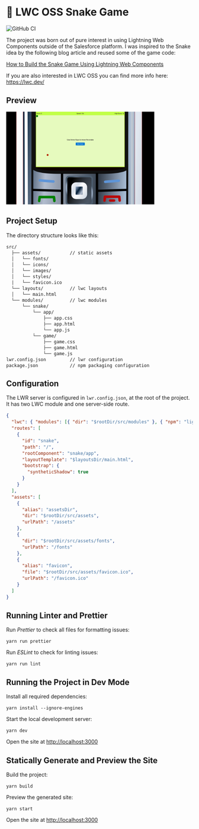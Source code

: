 # 🐍 LWC OSS Snake Game

![GitHub CI](https://github.com/svierk/lwc-oss-snake-game/actions/workflows/ci.yaml/badge.svg)

The project was born out of pure interest in using Lightning Web Components outside of the Salesforce platform.
I was inspired to the Snake idea by the following blog article and reused some of the game code:

[How to Build the Snake Game Using Lightning Web Components](https://developer.salesforce.com/blogs/2020/09/how-to-build-the-snake-game-using-lightning-web-components)

If you are also interested in LWC OSS you can find more info here: https://lwc.dev/

## Preview

<img src="./preview.png" alt="preview" width="400">

## Project Setup

The directory structure looks like this:

```
src/
  ├── assets/           // static assets
  │   └── fonts/
  │   └── icons/
  │   └── images/
  │   └── styles/
  |   └── favicon.ico
  └── layouts/          // lwc layouts
  │   └── main.html
  └── modules/          // lwc modules
      └── snake/
          └── app/
              ├── app.css
              ├── app.html
              └── app.js
          └── game/
              ├── game.css
              ├── game.html
              └── game.js
lwr.config.json         // lwr configuration
package.json            // npm packaging configuration
```

## Configuration

The LWR server is configured in `lwr.config.json`, at the root of the project. It has two LWC module and one server-side route.

```json
{
  "lwc": { "modules": [{ "dir": "$rootDir/src/modules" }, { "npm": "lightning-base-components" }] },
  "routes": [
    {
      "id": "snake",
      "path": "/",
      "rootComponent": "snake/app",
      "layoutTemplate": "$layoutsDir/main.html",
      "bootstrap": {
        "syntheticShadow": true
      }
    }
  ],
  "assets": [
    {
      "alias": "assetsDir",
      "dir": "$rootDir/src/assets",
      "urlPath": "/assets"
    },
    {
      "dir": "$rootDir/src/assets/fonts",
      "urlPath": "/fonts"
    },
    {
      "alias": "favicon",
      "file": "$rootDir/src/assets/favicon.ico",
      "urlPath": "/favicon.ico"
    }
  ]
}
```

## Running Linter and Prettier

Run _Prettier_ to check all files for formatting issues:

```
yarn run prettier
```

Run _ESLint_ to check for linting issues:

```
yarn run lint
```

## Running the Project in Dev Mode

Install all required dependencies:

```
yarn install --ignore-engines
```

Start the local development server:

```
yarn dev
```

Open the site at [http://localhost:3000](http://localhost:3000)

## Statically Generate and Preview the Site

Build the project:

```
yarn build
```

Preview the generated site:

```
yarn start
```

Open the site at [http://localhost:3000](http://localhost:3000)
